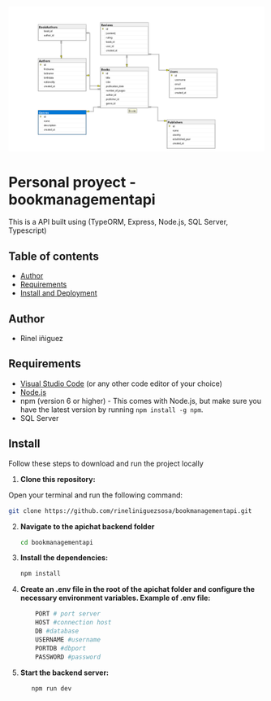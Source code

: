 

<img src="./src/assets/uml.png">

# Personal proyect - bookmanagementapi

This is a API built using (TypeORM, Express, Node.js, SQL Server, Typescript)


## Table of contents

- [Author](#author)
- [Requirements](#requirements)
- [Install and Deployment](#install)


## Author

- Rinel iñiguez

## Requirements 

- [Visual Studio Code](https://code.visualstudio.com/) (or any other code editor of your choice)
- [Node.js](https://nodejs.org/)
- npm (version 6 or higher) - This comes with Node.js, but make sure you have the latest version by running `npm install -g npm`.
- SQL Server

## Install

Follow these steps to download and run the project locally

1. **Clone this repository:**

  Open your terminal and run the following command:

   ```bash
   git clone https://github.com/rineliniguezsosa/bookmanagementapi.git
   ```

2. **Navigate to the apichat backend folder**

    ```bash
    cd bookmanagementapi
    ```
3. **Install the dependencies:**

    ```bash
    npm install
    ```

4. **Create an .env file in the root of the apichat folder and configure the necessary environment variables. Example of .env file:**

    ```bash
        PORT # port server
        HOST #connection host
        DB #database
        USERNAME #username 
        PORTDB #dbport
        PASSWORD #password
    ```
5. **Start the backend server:**

    ```bash
       npm run dev
    ```
